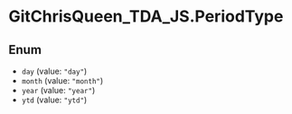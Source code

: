 # GitChrisQueen_TDA_JS.PeriodType

## Enum

* `day` (value: `"day"`)
* `month` (value: `"month"`)
* `year` (value: `"year"`)
* `ytd` (value: `"ytd"`)
